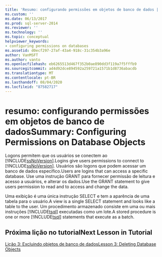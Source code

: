 ```yaml
---
title: 'Resumo: configurando permissões em objetos de banco de dados | Microsoft Docs'
ms.custom: ''
ms.date: 06/13/2017
ms.prod: sql-server-2014
ms.reviewer: ''
ms.technology: ''
ms.topic: conceptual
helpviewer_keywords:
- configuring permissions on databases
ms.assetid: d0ecf297-27af-43a4-918c-31c354b3a96e
author: VanMSFT
ms.author: vanto
ms.openlocfilehash: eb6265513d467f352b0ae890dd3f119a7f5fffb9
ms.sourcegitcommit: ad4d92dce894592a259721a1571b1d8736abacdb
ms.translationtype: MT
ms.contentlocale: pt-BR
ms.lasthandoff: 08/04/2020
ms.locfileid: "87582717"
---
```

# <a name="summary-configuring-permissions-on-database-objects"></a><span data-ttu-id="d47a7-102">resumo: configurando permissões em objetos de banco de dados</span><span class="sxs-lookup"><span data-stu-id="d47a7-102">Summary: Configuring Permissions on Database Objects</span></span>
  <span data-ttu-id="d47a7-103">Logons permitem que os usuários se conectem ao [!INCLUDE[ssNoVersion](../includes/ssnoversion-md.md)].</span><span class="sxs-lookup"><span data-stu-id="d47a7-103">Logins give users permissions to connect to [!INCLUDE[ssNoVersion](../includes/ssnoversion-md.md)].</span></span> <span data-ttu-id="d47a7-104">Usuários são logons que podem acessar um banco de dados específico.</span><span class="sxs-lookup"><span data-stu-id="d47a7-104">Users are logins that can access a specific database.</span></span> <span data-ttu-id="d47a7-105">Use uma instrução GRANT para fornecer permissão de leitura e acesso a usuários, e alterar os dados.</span><span class="sxs-lookup"><span data-stu-id="d47a7-105">Use the GRANT statement to give users permission to read and to access and change the data.</span></span>  
  
 <span data-ttu-id="d47a7-106">Uma exibição é uma única instrução SELECT e tem a aparência de uma tabela para o usuário.</span><span class="sxs-lookup"><span data-stu-id="d47a7-106">A view is a single SELECT statement and looks like a table to the user.</span></span> <span data-ttu-id="d47a7-107">Um procedimento armazenado consiste em uma ou mais instruções [!INCLUDE[tsql](../includes/tsql-md.md)] executadas como um lote.</span><span class="sxs-lookup"><span data-stu-id="d47a7-107">A stored procedure is one or more [!INCLUDE[tsql](../includes/tsql-md.md)] statements that execute as a batch.</span></span>  
  
## <a name="next-lesson-in-tutorial"></a><span data-ttu-id="d47a7-108">Próxima lição no tutorial</span><span class="sxs-lookup"><span data-stu-id="d47a7-108">Next Lesson in Tutorial</span></span>  
 [<span data-ttu-id="d47a7-109">Lição 3: Excluindo objetos de banco de dados</span><span class="sxs-lookup"><span data-stu-id="d47a7-109">Lesson 3: Deleting Database Objects</span></span>](lesson-3-1-deleting-database-objects.md)  
  
  

